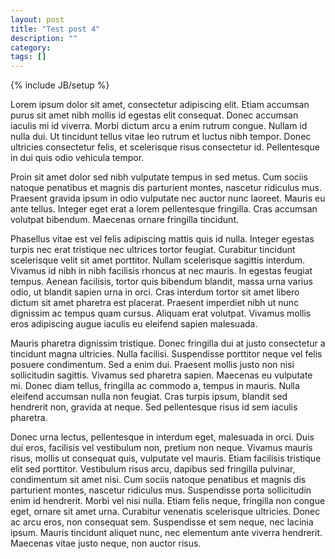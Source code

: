 ```yaml
---
layout: post
title: "Test post 4"
description: ""
category: 
tags: []
---
```

{% include JB/setup %}

Lorem ipsum dolor sit amet, consectetur adipiscing elit. Etiam accumsan purus sit amet nibh mollis id egestas elit consequat. Donec accumsan iaculis mi id viverra. Morbi dictum arcu a enim rutrum congue. Nullam id nulla dui. Ut tincidunt tellus vitae leo rutrum et luctus nibh tempor. Donec ultricies consectetur felis, et scelerisque risus consectetur id. Pellentesque in dui quis odio vehicula tempor.

Proin sit amet dolor sed nibh vulputate tempus in sed metus. Cum sociis natoque penatibus et magnis dis parturient montes, nascetur ridiculus mus. Praesent gravida ipsum in odio vulputate nec auctor nunc laoreet. Mauris eu ante tellus. Integer eget erat a lorem pellentesque fringilla. Cras accumsan volutpat bibendum. Maecenas ornare fringilla tincidunt.

Phasellus vitae est vel felis adipiscing mattis quis id nulla. Integer egestas turpis nec erat tristique nec ultrices tortor feugiat. Curabitur tincidunt scelerisque velit sit amet porttitor. Nullam scelerisque sagittis interdum. Vivamus id nibh in nibh facilisis rhoncus at nec mauris. In egestas feugiat tempus. Aenean facilisis, tortor quis bibendum blandit, massa urna varius odio, ut blandit sapien urna in orci. Cras interdum tortor sit amet libero dictum sit amet pharetra est placerat. Praesent imperdiet nibh ut nunc dignissim ac tempus quam cursus. Aliquam erat volutpat. Vivamus mollis eros adipiscing augue iaculis eu eleifend sapien malesuada.

Mauris pharetra dignissim tristique. Donec fringilla dui at justo consectetur a tincidunt magna ultricies. Nulla facilisi. Suspendisse porttitor neque vel felis posuere condimentum. Sed a enim dui. Praesent mollis justo non nisi sollicitudin sagittis. Vivamus sed pharetra sapien. Maecenas eu vulputate mi. Donec diam tellus, fringilla ac commodo a, tempus in mauris. Nulla eleifend accumsan nulla non feugiat. Cras turpis ipsum, blandit sed hendrerit non, gravida at neque. Sed pellentesque risus id sem iaculis pharetra.

Donec urna lectus, pellentesque in interdum eget, malesuada in orci. Duis dui eros, facilisis vel vestibulum non, pretium non neque. Vivamus mauris risus, mollis ut consequat quis, vulputate vel mauris. Etiam facilisis tristique elit sed porttitor. Vestibulum risus arcu, dapibus sed fringilla pulvinar, condimentum sit amet nisi. Cum sociis natoque penatibus et magnis dis parturient montes, nascetur ridiculus mus. Suspendisse porta sollicitudin enim id hendrerit. Morbi vel nisi nulla. Etiam felis neque, fringilla non congue eget, ornare sit amet urna. Curabitur venenatis scelerisque ultricies. Donec ac arcu eros, non consequat sem. Suspendisse et sem neque, nec lacinia ipsum. Mauris tincidunt aliquet nunc, nec elementum ante viverra hendrerit. Maecenas vitae justo neque, non auctor risus.